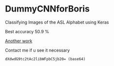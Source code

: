 # DummyCNNforBoris

Classifying Images of the ASL Alphabet using Keras

Best accuracy 50.9 %

[Another work](https://www.kaggle.com/danrasband/classifying-images-of-the-asl-alphabet-using-keras)

Contact me if u see it necessary

    dXdwdG9tc2tAc2libWFpbC5jb20= (base64)
